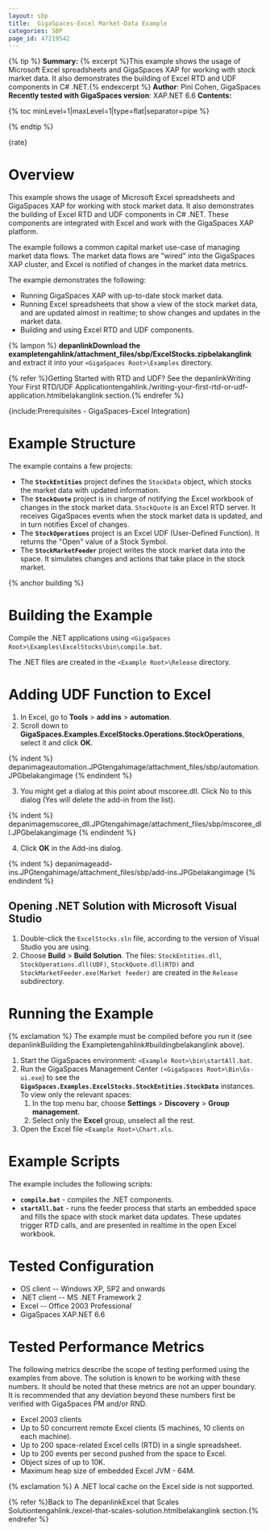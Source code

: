 ```yaml
---
layout: sbp
title:  GigaSpaces-Excel Market-Data Example
categories: SBP
page_id: 47219542
---
```



{% tip %}
**Summary:** {% excerpt %}This example shows the usage of Microsoft Excel spreadsheets and GigaSpaces XAP for working with stock market data. It also demonstrates the building of Excel RTD and UDF components in C# .NET.{% endexcerpt %}
**Author**: Pini Cohen, GigaSpaces
**Recently tested with GigaSpaces version**: XAP.NET 6.6
**Contents:**

{% toc minLevel=1|maxLevel=1|type=flat|separator=pipe %}

{% endtip %}

{rate}

# Overview

This example shows the usage of Microsoft Excel spreadsheets and GigaSpaces XAP for working with stock market data. It also demonstrates the building of Excel RTD and UDF components in C# .NET. These components are integrated with Excel and work with the GigaSpaces XAP platform.

The example follows a common capital market use-case of managing market data flows. The market data flows are "wired" into the GigaSpaces XAP cluster, and Excel is notified of changes in the market data metrics.

The example demonstrates the following:
- Running GigaSpaces XAP with up-to-date stock market data.
- Running Excel spreadsheets that show a view of the stock market data, and are updated almost in realtime; to show changes and updates in the market data.
- Building and using Excel RTD and UDF components.

{% lampon %} **depanlinkDownload the exampletengahlink/attachment_files/sbp/ExcelStocks.zipbelakanglink** and extract it into your `<GigaSpaces Root>\Examples` directory.

{% refer %}Getting Started with RTD and UDF? See the depanlinkWriting Your First RTD/UDF Applicationtengahlink./writing-your-first-rtd-or-udf-application.htmlbelakanglink section.{% endrefer %}

{include:Prerequisites - GigaSpaces-Excel Integration}

# Example Structure

The example contains a few projects:
- The **`StockEntities`** project defines the `StockData` object, which stocks the market data with updated information.
- The **`StockQuote`** project is in charge of notifying the Excel workbook of changes in the stock market data. `StockQuote` is an Excel RTD server. It receives GigaSpaces events when the stock market data is updated, and in turn notifies Excel of changes.
- The **`StockOperations`** project is an Excel UDF (User-Defined Function). It returns the "Open" value of a Stock Symbol.
- The **`StockMarketFeeder`** project writes the stock market data into the space. It simulates changes and actions that take place in the stock market.

{% anchor building %}

# Building the Example

Compile the .NET applications using `<GigaSpaces Root>\Examples\ExcelStocks\bin\compile.bat`.

The .NET files are created in the `<Example Root>\Release` directory.

# Adding UDF Function to Excel

1. In Excel, go to **Tools** > **add ins** > **automation**.
2. Scroll down to **GigaSpaces.Examples.ExcelStocks.Operations.StockOperations**, select it and click **OK**.

{% indent %}
depanimageautomation.JPGtengahimage/attachment_files/sbp/automation.JPGbelakangimage
{% endindent %}

3. You might get a dialog at this point about mscoree.dll. Click No to this dialog (Yes will delete the add-in from the list).

{% indent %}
depanimagemscoree_dll.JPGtengahimage/attachment_files/sbp/mscoree_dll.JPGbelakangimage
{% endindent %}

4. Click **OK** in the Add-ins dialog.

{% indent %}
depanimageadd-ins.JPGtengahimage/attachment_files/sbp/add-ins.JPGbelakangimage
{% endindent %}


## Opening .NET Solution with Microsoft Visual Studio

1. Double-click the `ExcelStocks.sln` file, according to the version of Visual Studio you are using.
2. Choose **Build** > **Build Solution**. The files: `StockEntities.dll`, `StockOperations.dll(UDF)`, `StockQuote.dll(RTD)` and `StockMarketFeeder.exe(Market feeder)`  are created in the `Release` subdirectory.

# Running the Example

{% exclamation %} The example must be compiled before you run it (see depanlinkBuilding the Exampletengahlink#buildingbelakanglink above).
1. Start the GigaSpaces environment: `<Example Root>\bin\startAll.bat`.
2. Run the GigaSpaces Management Center `(<GigaSpaces Root>\Bin\Gs-ui.exe`) to see the **`GigaSpaces.Examples.ExcelStocks.StockEntities.StockData`** instances. To view only the relevant spaces:
    1. In the top menu bar, choose **Settings** > **Discovery** > **Group management**.
    2. Select only the **Excel** group, unselect all the rest.
3. Open the Excel file `<Example Root>\Chart.xls`.

# Example Scripts

The example includes the following scripts:
- **`compile.bat`** - compiles the .NET components.
- **`startAll.bat`** - runs the feeder process that starts an embedded space and fills the space with stock market data updates. These updates trigger RTD calls, and are presented in realtime in the open Excel workbook.

# Tested Configuration

- OS client -- Windows XP, SP2 and onwards
- .NET client -- MS .NET Framework 2
- Excel -- Office 2003 Professional
- GigaSpaces XAP.NET 6.6

# Tested Performance Metrics

The following metrics describe the scope of testing performed using the examples from above. The solution is known to be working with these numbers. It should be noted that these metrics are not an upper boundary. It is recommended that any deviation beyond these numbers first be verified with GigaSpaces PM and/or RND.
- Excel 2003 clients
- Up to 50 concurrent remote Excel clients (5 machines, 10 clients on each machine).
- Up to 200 space-related Excel cells (RTD) in a single spreadsheet.
- Up to 200 events per second pushed from the space to Excel.
- Object sizes of up to 10K.
- Maximum heap size of embedded Excel JVM - 64M.

{% exclamation %} A .NET local cache on the Excel side is not supported.

{% refer %}Back to The depanlinkExcel that Scales Solutiontengahlink./excel-that-scales-solution.htmlbelakanglink section.{% endrefer %}
